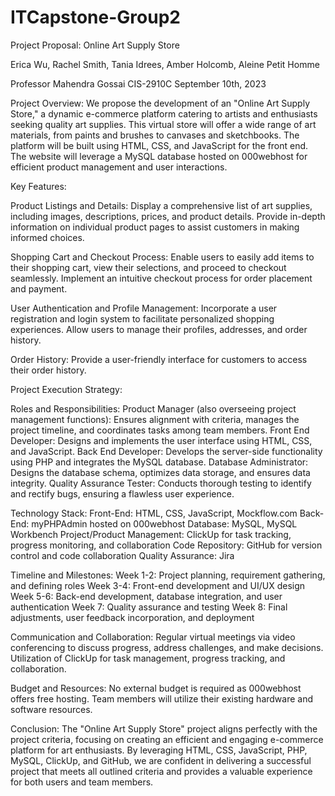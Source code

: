 # ITCapstone-Group2

Project Proposal: Online Art Supply Store

Erica Wu, Rachel Smith, Tania Idrees,
Amber Holcomb, Aleine Petit Homme

Professor Mahendra Gossai
CIS-2910C
September 10th, 2023

Project Overview:
We propose the development of an "Online Art Supply Store," a dynamic e-commerce platform catering to artists and enthusiasts seeking quality art supplies. This virtual store will offer a wide range of art materials, from paints and brushes to canvases and sketchbooks. The platform will be built using HTML, CSS, and JavaScript for the front end. The website will leverage a MySQL database hosted on 000webhost for efficient product management and user interactions.

Key Features:

Product Listings and Details:
Display a comprehensive list of art supplies, including images, descriptions, prices, and product details.
Provide in-depth information on individual product pages to assist customers in making informed choices.

Shopping Cart and Checkout Process:
Enable users to easily add items to their shopping cart, view their selections, and proceed to checkout seamlessly.
Implement an intuitive checkout process for order placement and payment.

User Authentication and Profile Management:
Incorporate a user registration and login system to facilitate personalized shopping experiences.
Allow users to manage their profiles, addresses, and order history.

Order History:
Provide a user-friendly interface for customers to access their order history.

Project Execution Strategy:

Roles and Responsibilities:
Product Manager (also overseeing project management functions): Ensures alignment with criteria, manages the project timeline, and coordinates tasks among team members.
Front End Developer: Designs and implements the user interface using HTML, CSS, and JavaScript.
Back End Developer: Develops the server-side functionality using PHP and integrates the MySQL database.
Database Administrator: Designs the database schema, optimizes data storage, and ensures data integrity.
Quality Assurance Tester: Conducts thorough testing to identify and rectify bugs, ensuring a flawless user experience.

Technology Stack:
Front-End: HTML, CSS, JavaScript, Mockflow.com 
Back-End: myPHPAdmin hosted on 000webhost
Database: MySQL, MySQL Workbench
Project/Product Management: ClickUp for task tracking, progress monitoring, and collaboration
Code Repository: GitHub for version control and code collaboration
Quality Assurance: Jira 

Timeline and Milestones:
Week 1-2: Project planning, requirement gathering, and defining roles
Week 3-4: Front-end development and UI/UX design
Week 5-6: Back-end development, database integration, and user authentication
Week 7: Quality assurance and testing
Week 8: Final adjustments, user feedback incorporation, and deployment

Communication and Collaboration:
Regular virtual meetings via video conferencing to discuss progress, address challenges, and make decisions.
Utilization of ClickUp for task management, progress tracking, and collaboration.

Budget and Resources:
No external budget is required as 000webhost offers free hosting.
Team members will utilize their existing hardware and software resources.

Conclusion:
The "Online Art Supply Store" project aligns perfectly with the project criteria, focusing on creating an efficient and engaging e-commerce platform for art enthusiasts. By leveraging HTML, CSS, JavaScript, PHP, MySQL, ClickUp, and GitHub, we are confident in delivering a successful project that meets all outlined criteria and provides a valuable experience for both users and team members.
